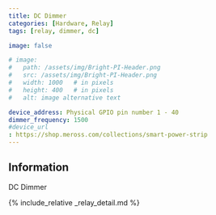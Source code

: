 ```yaml
---
title: DC Dimmer
categories: [Hardware, Relay]
tags: [relay, dimmer, dc]

image: false

# image:
#   path: /assets/img/Bright-PI-Header.png
#   src: /assets/img/Bright-PI-Header.png
#   width: 1000   # in pixels
#   height: 400   # in pixels
#   alt: image alternative text

device_address: Physical GPIO pin number 1 - 40
dimmer_frequency: 1500
#device_url
: https://shop.meross.com/collections/smart-power-strip
---
```


## Information

DC Dimmer

{% include_relative _relay_detail.md %}
